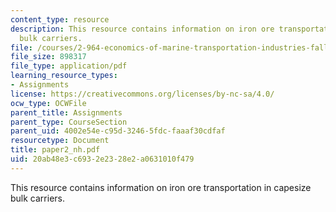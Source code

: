 ```yaml
---
content_type: resource
description: This resource contains information on iron ore transportation in capesize
  bulk carriers.
file: /courses/2-964-economics-of-marine-transportation-industries-fall-2006/20ab48e3c6932e2328e2a0631010f479_paper2_nh.pdf
file_size: 898317
file_type: application/pdf
learning_resource_types:
- Assignments
license: https://creativecommons.org/licenses/by-nc-sa/4.0/
ocw_type: OCWFile
parent_title: Assignments
parent_type: CourseSection
parent_uid: 4002e54e-c95d-3246-5fdc-faaaf30cdfaf
resourcetype: Document
title: paper2_nh.pdf
uid: 20ab48e3-c693-2e23-28e2-a0631010f479
---
```

This resource contains information on iron ore transportation in capesize bulk carriers.